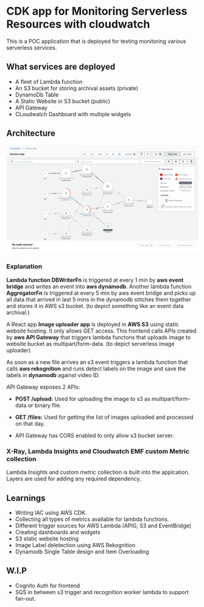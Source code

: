 # CDK app for Monitoring Serverless Resources with cloudwatch

This is a POC application that is deployed for testing monitoring various serverless services.

## What services are deployed

- A fleet of Lambda function
- An S3 bucket for storing archival assets (private)
- DynamoDb Table
- A Static Website in S3 bucket (public)
- API Gateway
- CLoudwatch Dashboard with multiple widgets

## Architecture

![Service Map of Architecture](./docs/images/service-map.png)

### Explanation

**Lambda function DBWriterFn** is triggered at every 1 min by **aws event bridge** and writes an event into **aws dynamodb**. Another lambda function **AggregatorFn** is triggered at every 5 min by aws event bridge and picks up all data that arrived in last 5 mins in the dynamodb stitches them together and stores it in AWS s3 bucket. (to depict something like an event data archival.)

A React app **Image uploader app** is deployed in **AWS S3** using static website hosting. It only allows GET access. This frontend calls APIs created by **aws API Gateway** that triggers lambda functons that uploads image to website bucket as multipart/form-data. (to depict serverless image uploader)

As soon as a new file arrives an s3 event triggers a lambda function that calls **aws rekognition** and runs detect labels on the image and save the labels in **dynamodb** against video ID.

API Gateway exposes 2 APIs:

- **POST /upload:** Used for uploading the image to s3 as multipart/form-data or binary file.
- **GET /files:** Used for getting the list of images uploaded and processed on that day.

- API Gateway has CORS enabled to only allow s3 bucket server.

### X-Ray, Lambda Insights and Cloudwatch EMF custom Metric collection

Lambda Insights and custom metric collection is built into the applcation. Layers are used for adding any required dependency.

## Learnings

- Writing IAC using AWS CDK.
- Collecting all types of metrics available for lambda functions.
- Different trigger sources for AWS Lambda (APIG, S3 and EventBridge)
- Creating dashboards and widgets
- S3 static website hosting
- Image Label deletection using AWS Rekognition
- Dynamodb Single Table design and Item Overloading

## W.I.P

- Cognito Auth for frontend
- SQS in between s3 trigger and recognition worker lambda to support fan-out.
